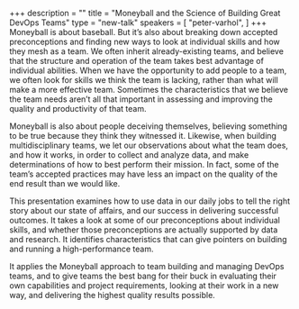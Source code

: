 +++
description = ""
title = "Moneyball and the Science of Building Great DevOps Teams"
type = "new-talk"
speakers = [
        "peter-varhol",
]
+++
Moneyball is about baseball. But it’s also about breaking down accepted preconceptions and finding new ways to look at individual skills and how they mesh as a team. We often inherit already-existing teams, and believe that the structure and operation of the team takes best advantage of individual abilities. When we have the opportunity to add people to a team, we often look for skills we think the team is lacking, rather than what will make a more effective team. Sometimes the characteristics that we believe the team needs aren’t all that important in assessing and improving the quality and productivity of that team.

Moneyball is also about people deceiving themselves, believing something to be true because they think they witnessed it. Likewise, when building multidisciplinary teams, we let our observations about what the team does, and how it works, in order to collect and analyze data, and make determinations of how to best perform their mission. In fact, some of the team’s accepted practices may have less an impact on the quality of the end result than we would like.

This presentation examines how to use data in our daily jobs to tell the right story about our state of affairs, and our success in delivering successful outcomes. It takes a look at some of our preconceptions about individual skills, and whether those preconceptions are actually supported by data and research. It identifies characteristics that can give pointers on building and running a high-performance team.

It applies the Moneyball approach to team building and managing DevOps teams, and to give teams the best bang for their buck in evaluating their own capabilities and project requirements, looking at their work in a new way, and delivering the highest quality results possible.